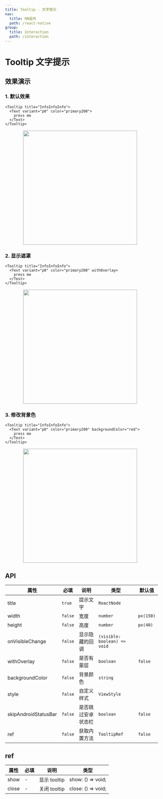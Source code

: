 ```yaml
---
title: Tooltip - 文字提示
nav:
  title: RN组件
  path: /react-native
group:
  title: Interaction
  path: /interaction
---
```


# Tooltip 文字提示

## 效果演示

### 1. 默认效果

```tsx | pure
<Tooltip title="InfoInfoInfo">
  <Text variant="p0" color="primary200">
    press me
  </Text>
</Tooltip>
```

<center>
  <figure>
    <img
      alt=""
      src="https://td-dev-public.oss-cn-hangzhou.aliyuncs.com/maoyes-app/1643255311776720439.gif"
      style="width: 375px; margin-right: 10px; border: 1px solid #ddd;"
    />
  </figure>
</center>

### 2. 显示遮罩

```tsx | pure
<Tooltip title="InfoInfoInfo">
  <Text variant="p0" color="primary200" withOverlay>
    press me
  </Text>
</Tooltip>
```

<center>
  <figure>
    <img
      alt=""
      src="https://td-dev-public.oss-cn-hangzhou.aliyuncs.com/maoyes-app/1643255383825684985.gif"
      style="width: 375px; margin-right: 10px; border: 1px solid #ddd;"
    />
  </figure>
</center>

### 3. 修改背景色

```tsx | pure
<Tooltip title="InfoInfoInfo">
  <Text variant="p0" color="primary200" backgroundColor="red">
    press me
  </Text>
</Tooltip>
```

<center>
  <figure>
    <img
      alt=""
      src="https://td-dev-public.oss-cn-hangzhou.aliyuncs.com/maoyes-app/1643255473060587128.gif"
      style="width: 375px; margin-right: 10px; border: 1px solid #ddd;"
    />
  </figure>
</center>

## API

| 属性                 | 必填    | 说明               | 类型                         | 默认值    |
| -------------------- | ------- | ------------------ | ---------------------------- | --------- |
| title                | `true`  | 提示文字           | `ReactNode`                  |           |
| width                | `false` | 宽度               | `number`                     | `px(150)` |
| height               | `false` | 高度               | `number`                     | `px(40)`  |
| onVisibleChange      | `false` | 显示隐藏的回调     | `(visible: boolean) => void` |           |
| withOverlay          | `false` | 是否有蒙层         | `boolean`                    | `false`   |
| backgroundColor      | `false` | 背景颜色           | `string`                     |           |
| style                | `false` | 自定义样式         | `ViewStyle`                  |           |
| skipAndroidStatusBar | `false` | 是否跳过安卓状态栏 | `boolean`                    | `false`   |
| ref                  | `false` | 获取内置方法       | `TooltipRef`                 | `false`   |

## ref

| 属性  | 必填 | 说明         | 类型               |
| ----- | ---- | ------------ | ------------------ |
| show  | -    | 显示 tooltip | show: () => void;  |
| close | -    | 关闭 tooltip | close: () => void; |
